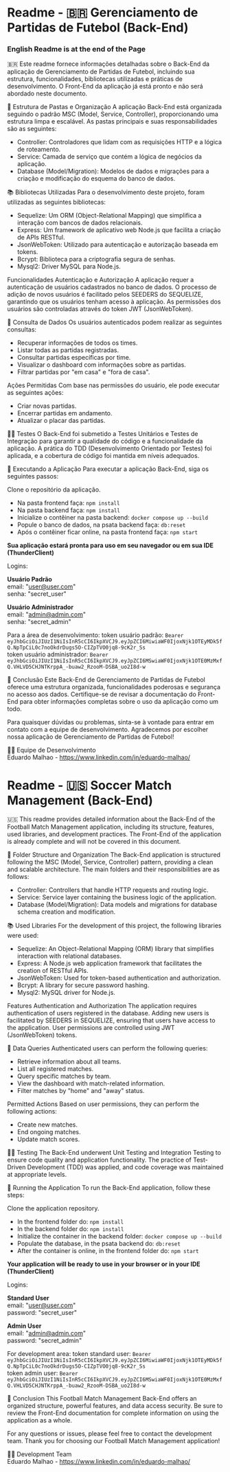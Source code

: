 # Readme - 🇧🇷 Gerenciamento de Partidas de Futebol (Back-End) #
<h3>English Readme is at the end of the Page</h3>

🇧🇷 Este readme fornece informações detalhadas sobre o Back-End da aplicação de Gerenciamento de Partidas de Futebol, incluindo sua estrutura, funcionalidades, bibliotecas utilizadas e práticas de desenvolvimento. O Front-End da aplicação já está pronto e não será abordado neste documento.

📂 Estrutura de Pastas e Organização
A aplicação Back-End está organizada seguindo o padrão MSC (Model, Service, Controller), proporcionando uma estrutura limpa e escalável. As pastas principais e suas responsabilidades são as seguintes:

* Controller: Controladores que lidam com as requisições HTTP e a lógica de roteamento.
* Service: Camada de serviço que contém a lógica de negócios da aplicação.
* Database (Model/Migration): Modelos de dados e migrações para a criação e modificação do esquema do banco de dados.

📚 Bibliotecas Utilizadas
Para o desenvolvimento deste projeto, foram utilizadas as seguintes bibliotecas:

* Sequelize: Um ORM (Object-Relational Mapping) que simplifica a interação com bancos de dados relacionais.
* Express: Um framework de aplicativo web Node.js que facilita a criação de APIs RESTful.
* JsonWebToken: Utilizado para autenticação e autorização baseada em tokens.
* Bcrypt: Biblioteca para a criptografia segura de senhas.
* Mysql2: Driver MySQL para Node.js.

Funcionalidades
Autenticação e Autorização
A aplicação requer a autenticação de usuários cadastrados no banco de dados. O processo de adição de novos usuários é facilitado pelos SEEDERS do SEQUELIZE, garantindo que os usuários tenham acesso à aplicação. As permissões dos usuários são controladas através do token JWT (JsonWebToken).

📑 Consulta de Dados
Os usuários autenticados podem realizar as seguintes consultas:

* Recuperar informações de todos os times.
* Listar todas as partidas registradas.
* Consultar partidas específicas por time.
* Visualizar o dashboard com informações sobre as partidas.
* Filtrar partidas por "em casa" e "fora de casa".

Ações Permitidas
Com base nas permissões do usuário, ele pode executar as seguintes ações:

* Criar novas partidas.
* Encerrar partidas em andamento.
* Atualizar o placar das partidas.

👨‍🔬 Testes
O Back-End foi submetido a Testes Unitários e Testes de Integração para garantir a qualidade do código e a funcionalidade da aplicação. A prática do TDD (Desenvolvimento Orientado por Testes) foi aplicada, e a cobertura de código foi mantida em níveis adequados.

📱 Executando a Aplicação
Para executar a aplicação Back-End, siga os seguintes passos:

Clone o repositório da aplicação.
* Na pasta frontend faça: `npm install`
* Na pasta backend faça: `npm install`
* Inicialize o contêiner na pasta backend: `docker compose up --build`
* Popule o banco de dados, na psata backend faça: `db:reset`
* Após o contêiner ficar online, na pasta frontend faça: `npm start`

__Sua aplicação estará pronta para uso em seu navegador ou em sua IDE (ThunderClient)__

Logins:

__Usuário Padrão__  
email: "user@user.com"  
senha: "secret_user"

__Usuário Administrador__  
email: "admin@admin.com"  
senha: "secret_admin"

Para a área de desenvolvimento: 
token usuário padrão: `Bearer eyJhbGciOiJIUzI1NiIsInR5cCI6IkpXVCJ9.eyJpZCI6MiwiaWF0IjoxNjk1OTEyMDk5fQ.NpTpCiL0c7noOkdrDugs5O-CIZpTVO0jq8-9cK2r_Ss`  
token usuário administrador: `Bearer eyJhbGciOiJIUzI1NiIsInR5cCI6IkpXVCJ9.eyJpZCI6MSwiaWF0IjoxNjk1OTE0MzMxfQ.VHLVD5CHJNTKrppA_-buaw2_RzooM-DSBA_uo2I8d-w`

📍 Conclusão
Este Back-End de Gerenciamento de Partidas de Futebol oferece uma estrutura organizada, funcionalidades poderosas e segurança no acesso aos dados. Certifique-se de revisar a documentação do Front-End para obter informações completas sobre o uso da aplicação como um todo.

Para quaisquer dúvidas ou problemas, sinta-se à vontade para entrar em contato com a equipe de desenvolvimento.
Agradecemos por escolher nossa aplicação de Gerenciamento de Partidas de Futebol!

🧑‍💻 Equipe de Desenvolvimento  
Eduardo Malhao - https://www.linkedin.com/in/eduardo-malhao/  

# Readme - 🇺🇸 Soccer Match Management (Back-End) #  

🇺🇸 This readme provides detailed information about the Back-End of the Football Match Management application, including its structure, features, used libraries, and development practices. The Front-End of the application is already complete and will not be covered in this document.

📂 Folder Structure and Organization
The Back-End application is structured following the MSC (Model, Service, Controller) pattern, providing a clean and scalable architecture. The main folders and their responsibilities are as follows:

* Controller: Controllers that handle HTTP requests and routing logic.
* Service: Service layer containing the business logic of the application.
* Database (Model/Migration): Data models and migrations for database schema creation and modification.

📚 Used Libraries
For the development of this project, the following libraries were used:

* Sequelize: An Object-Relational Mapping (ORM) library that simplifies interaction with relational databases.
* Express: A Node.js web application framework that facilitates the creation of RESTful APIs.
* JsonWebToken: Used for token-based authentication and authorization.
* Bcrypt: A library for secure password hashing.
* Mysql2: MySQL driver for Node.js.

Features
Authentication and Authorization
The application requires authentication of users registered in the database. Adding new users is facilitated by SEEDERS in SEQUELIZE, ensuring that users have access to the application. User permissions are controlled using JWT (JsonWebToken) tokens.

📑 Data Queries
Authenticated users can perform the following queries:

* Retrieve information about all teams.
* List all registered matches.
* Query specific matches by team.
* View the dashboard with match-related information.
* Filter matches by "home" and "away" status.

Permitted Actions
Based on user permissions, they can perform the following actions:

* Create new matches.
* End ongoing matches.
* Update match scores.

👨‍🔬 Testing
The Back-End underwent Unit Testing and Integration Testing to ensure code quality and application functionality. The practice of Test-Driven Development (TDD) was applied, and code coverage was maintained at appropriate levels.

📱 Running the Application
To run the Back-End application, follow these steps:

Clone the application repository.
* In the frontend folder do: `npm install`
* In the backend folder do: `npm install`
* Initialize the container in the backend folder: `docker compose up --build`
* Populate the database, in the psata backend do: `db:reset`
* After the container is online, in the frontend folder do: `npm start`

__Your application will be ready to use in your browser or in your IDE (ThunderClient)__

Logins:

__Standard User__  
email: "user@user.com"  
password: "secret_user"

__Admin User__  
email: "admin@admin.com"  
password: "secret_admin"

For development area: 
token standard user: `Bearer eyJhbGciOiJIUzI1NiIsInR5cCI6IkpXVCJ9.eyJpZCI6MiwiaWF0IjoxNjk1OTEyMDk5fQ.NpTpCiL0c7noOkdrDugs5O-CIZpTVO0jq8-9cK2r_Ss`  
token admin user: `Bearer eyJhbGciOiJIUzI1NiIsInR5cCI6IkpXVCJ9.eyJpZCI6MSwiaWF0IjoxNjk1OTE0MzMxfQ.VHLVD5CHJNTKrppA_-buaw2_RzooM-DSBA_uo2I8d-w`

📍 Conclusion
This Football Match Management Back-End offers an organized structure, powerful features, and data access security. Be sure to review the Front-End documentation for complete information on using the application as a whole.

For any questions or issues, please feel free to contact the development team.
Thank you for choosing our Football Match Management application!

🧑‍💻 Development Team  
Eduardo Malhao - https://www.linkedin.com/in/eduardo-malhao/  
